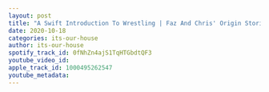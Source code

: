 ```yaml
---
layout: post
title: "A Swift Introduction To Wrestling | Faz And Chris' Origin Stories | #1"
date: 2020-10-18
categories: its-our-house
author: its-our-house
spotify_track_id: 0fNhZn4ajS1TqHTGbdtQF3
youtube_video_id: 
apple_track_id: 1000495262547
youtube_metadata: 
---
```

